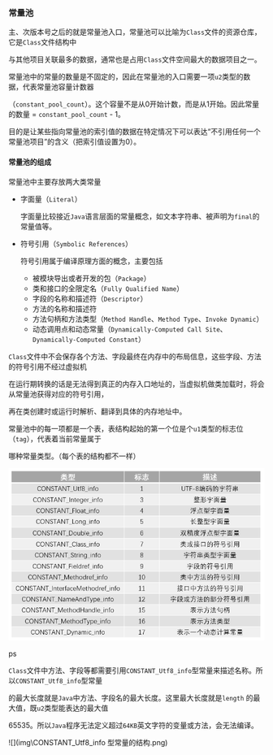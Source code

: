 ### 常量池

主、次版本号之后的就是常量池入口，常量池可以比喻为`Class`文件的资源仓库，它是`Class`文件结构中

与其他项目关联最多的数据，通常也是占用`Class`文件空间最大的数据项目之一。



常量池中的常量的数量是不固定的，因此在常量池的入口需要一项`u2`类型的数据，代表常量池容量计数器

（`constant_pool_count`）。这个容量不是从0开始计数，而是从1开始。因此常量的数量 = `constant_pool_count` - 1。

目的是让某些指向常量池的索引值的数据在特定情况下可以表达“不引用任何一个常量池项目”的含义（把索引值设置为0）。



#### 常量池的组成

常量池中主要存放两大类常量

* 字面量（`Literal`）

  字面量比较接近`Java`语言层面的常量概念，如文本字符串、被声明为`final`的常量值等。

* 符号引用（`Symbolic References`）

  符号引用属于编译原理方面的概念，主要包括

  * 被模块导出或者开发的包（`Package`）
  * 类和接口的全限定名（`Fully Qualified Name`）
  * 字段的名称和描述符（`Descriptor`）
  * 方法的名称和描述符
  * 方法句柄和方法类型（`Method Handle`、`Method Type`、`Invoke Dynamic`）
  * 动态调用点和动态常量（`Dynamically-Computed Call Site`、`Dynamically-Computed Constant`）

`Class`文件中不会保存各个方法、字段最终在内存中的布局信息，这些字段、方法的符号引用不经过虚拟机

在运行期转换的话是无法得到真正的内存入口地址的，当虚拟机做类加载时，将会从常量池获得对应的符号引用，

再在类创建时或运行时解析、翻译到具体的内存地址中。



常量池中的每一项都是一个表，表结构起始的第一个位是个`u1`类型的标志位（`tag`），代表着当前常量属于

哪种常量类型。（每个表的结构都不一样）

![](img\常量池的项目类型.png)

ps

`Class`文件中方法、字段等都需要引用`CONSTANT_Utf8_info`型常量来描述名称。所以`CONSTANT_Utf8_info`型常量

的最大长度就是`Java`中方法、字段名的最大长度。这里最大长度就是`length` 的最大值，既`u2`类型能表达的最大值

65535。所以`Java`程序无法定义超过`64KB`英文字符的变量或方法，会无法编译。

![](img\CONSTANT_Utf8_info 型常量的结构.png)